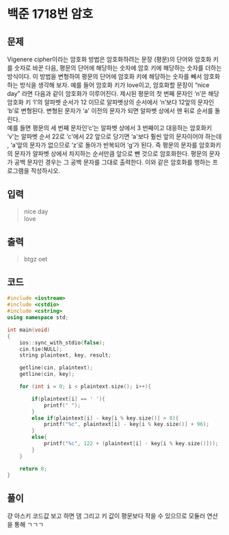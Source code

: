 # 백준 1718번 암호
## 문제
Vigenere cipher이라는 암호화 방법은 암호화하려는 문장 (평문)의 단어와 암호화 키를 숫자로 바꾼 다음,
평문의 단어에 해당하는 숫자에 암호 키에 해당하는 숫자를 더하는 방식이다.
이 방법을 변형하여 평문의 단어에 암호화 키에 해당하는 숫자를 빼서 암호화하는 방식을 생각해 보자.
예를 들어 암호화 키가 love이고, 암호화할 문장이 “nice day” 라면 다음과 같이 암호화가 이루어진다.
제시된 평문의 첫 번째 문자인 ‘n’은 해당 암호화 키 ‘l’의 알파벳 순서가 12 이므로 알파벳상의 순서에서 ‘n’보다 12앞의 문자인 ‘b’로 변형된다.
변형된 문자가 ‘a' 이전의 문자가 되면 알파벳 상에서 맨 뒤로 순서를 돌린다. </br>
예를 들면 평문의 세 번째 문자인‘c’는 알파벳 상에서 3 번째이고 대응하는 
암호화키 ‘v'는 알파벳 순서 22로 ‘c'에서 22 앞으로 당기면 ‘a'보다 훨씬 앞의 문자이어야 하는데
, ‘a’앞의 문자가 없으므로 ‘z’로 돌아가 반복되어 ‘g’가 된다. 
즉 평문의 문자를 암호화키의 문자가 알파벳 상에서 차지하는 순서만큼 앞으로 뺀 것으로 암호화한다.
평문의 문자가 공백 문자인 경우는 그 공백 문자를 그대로 출력한다.
이와 같은 암호화를 행하는 프로그램을 작성하시오.

## 입력
> nice day </br>
  love 
## 출력
> btgz oet
## 코드
```c++
#include <iostream>
#include <cstdio>
#include <cstring>
using namespace std;

int main(void)
{
    ios::sync_with_stdio(false);
    cin.tie(NULL);
    string plaintext, key, result;

    getline(cin, plaintext);
    getline(cin, key);

    for (int i = 0; i < plaintext.size(); i++){

        if(plaintext[i] == ' '){
            printf(" ");
        }
        else if(plaintext[i] - key[i % key.size()] > 0){
            printf("%c", plaintext[i] - key[i % key.size()] + 96);
        }
        else{
            printf("%c", 122 + (plaintext[i] - key[i % key.size()]));
        }
    }

    return 0;
}
```
## 풀이
걍 아스키 코드값 보고 하면 댐 
그리고 키 값이 평문보다 작을 수 있으므로
모듈러 연산을 통해 ㄱㄱㄱ
